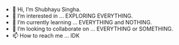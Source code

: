 - 👋 Hi, I’m Shubhayu Singha.
- 👀 I’m interested in ... EXPLORING EVERYTHING.
- 🌱 I’m currently learning ... EVERYTHING and NOTHING.
- 💞️ I’m looking to collaborate on ... EVERYTHING or SOMETHING.
- 📫 How to reach me ... IDK

<!---
SHOE-BHA-YOU-SHING-HOE/SHOE-BHA-YOU-SHING-HOE is a ✨ special ✨ repository because its `README.md` (this file) appears on your GitHub profile.
You can click the Preview link to take a look at your changes.
--->
